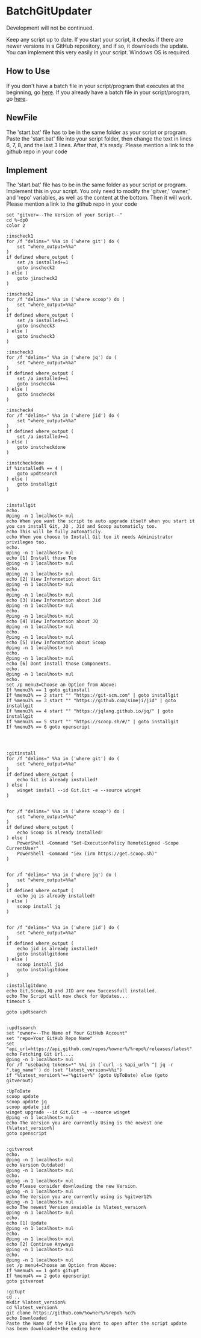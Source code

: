 # BatchGitUpdater

Development will not be continued.

Keep any script up to date.
If you start your script, it checks if there are newer versions in a GitHub repository, and if so, it downloads the update. You can implement this very easily in your script. Windows OS is required.

## How to Use
If you don't have a batch file in your script/program that executes at the beginning, go [here](https://github.com/PIRANY1/BatchGitUpdater#newfile).
If you already have a batch file in your script/program, go [here](https://github.com/PIRANY1/BatchGitUpdater#implement).

## NewFile 
The 'start.bat' file has to be in the same folder as your script or program. Paste the 'start.bat' file into your script folder, then change the text in lines 6, 7, 8, and the last 3 lines. After that, it's ready.
Please mention a link to the github repo in your code 

## Implement
The 'start.bat' file has to be in the same folder as your script or program. Implement this in your script. You only need to modify the 'gitver,' 'owner,' and 'repo' variables, as well as the content at the bottom. Then it will work.
Please mention a link to the github repo in your code 
```
set "gitver=--The Version of your Script--"
cd %~dp0
color 2

:inscheck1
for /f "delims=" %%a in ('where git') do (
    set "where_output=%%a"
)
if defined where_output (
    set /a installed+=1
    goto inscheck2
) else (
    goto jinscheck2
)

:inscheck2
for /f "delims=" %%a in ('where scoop') do (
    set "where_output=%%a"
)
if defined where_output (
    set /a installed+=1
    goto inscheck3
) else (
    goto inscheck3
)

:inscheck3
for /f "delims=" %%a in ('where jq') do (
    set "where_output=%%a"
)
if defined where_output (
    set /a installed+=1
    goto inscheck4
) else (
    goto inscheck4
)

:inscheck4
for /f "delims=" %%a in ('where jid') do (
    set "where_output=%%a"
)
if defined where_output (
    set /a installed+=1
) else (
    goto instcheckdone
)

:instcheckdone
if %installed% == 4 (
    goto updtsearch
) else (
    goto installgit
)


:installgit
echo.
@ping -n 1 localhost> nul
echo When you want the script to auto upgrade itself when you start it you can install Git, JQ , Jid and Scoop automaticly too.
echo This will be fully automaticly.
echo When you choose to Install Git too it needs Administrator privileges too.
echo.
@ping -n 1 localhost> nul
echo [1] Install those Too
@ping -n 1 localhost> nul
echo.
@ping -n 1 localhost> nul
echo [2] View Information about Git
@ping -n 1 localhost> nul
echo.
@ping -n 1 localhost> nul
echo [3] View Information about Jid
@ping -n 1 localhost> nul
echo.
@ping -n 1 localhost> nul
echo [4] View Information about JQ
@ping -n 1 localhost> nul
echo.
@ping -n 1 localhost> nul
echo [5] View Information about Scoop
@ping -n 1 localhost> nul
echo.
@ping -n 1 localhost> nul
echo [6] Dont install those Components.
echo.
@ping -n 1 localhost> nul
echo.
set /p menu3=Choose an Option from Above:
If %menu3% == 1 goto gitinstall
If %menu3% == 2 start "" "https://git-scm.com" | goto installgit
If %menu3% == 3 start "" "https://github.com/simeji/jid" | goto installgit
If %menu3% == 4 start "" "https://jqlang.github.io/jq/" | goto installgit
If %menu3% == 5 start "" "https://scoop.sh/#/" | goto installgit
If %menu3% == 6 goto openscript




:gitinstall
for /f "delims=" %%a in ('where git') do (
    set "where_output=%%a"
)
if defined where_output (
    echo Git is already installed!
) else (
    winget install --id Git.Git -e --source winget
)


for /f "delims=" %%a in ('where scoop') do (
    set "where_output=%%a"
)
if defined where_output (
    echo Scoop is already installed!
) else (
    PowerShell -Command "Set-ExecutionPolicy RemoteSigned -Scope CurrentUser"
    PowerShell -Command "iex (irm https://get.scoop.sh)"
)


for /f "delims=" %%a in ('where jq') do (
    set "where_output=%%a"
)
if defined where_output (
    echo jq is already installed!
) else (
    scoop install jq
)


for /f "delims=" %%a in ('where jid') do (
    set "where_output=%%a"
)
if defined where_output (
    echo jid is already installed!
    goto installgitdone
) else (
    scoop install jid
    goto installgitdone
)

:installgitdone
echo Git,Scoop,JQ and JID are now Successfull installed.
echo The Script will now check for Updates...
timeout 5

goto updtsearch


:updtsearch
set "owner=--The Name of Your GitHub Account"
set "repo=Your GitHub Repo Name"
set "api_url=https://api.github.com/repos/%owner%/%repo%/releases/latest"
echo Fetching Git Url....
@ping -n 1 localhost> nul
for /f "usebackq tokens=*" %%i in (`curl -s %api_url% ^| jq -r ".tag_name"`) do (set "latest_version=%%i")
if "%latest_version%"=="%gitver%" (goto UpToDate) else (goto gitverout)

:UpToDate
scoop update
scoop update jq
scoop update jid
winget upgrade --id Git.Git -e --source winget
@ping -n 1 localhost> nul
echo The Version you are currently Using is the newest one (%latest_version%)
goto openscript


:gitverout
echo.
@ping -n 1 localhost> nul
echo Version Outdated!
@ping -n 1 localhost> nul
echo.
@ping -n 1 localhost> nul
echo Please consider downloading the new Version. 
@ping -n 1 localhost> nul
echo The Version you are currently using is %gitver12%
@ping -n 1 localhost> nul 
echo The newest Version avaiable is %latest_version%
@ping -n 1 localhost> nul
echo.
echo [1] Update
@ping -n 1 localhost> nul
echo.
@ping -n 1 localhost> nul
echo [2] Continue Anyways
@ping -n 1 localhost> nul
echo.
@ping -n 1 localhost> nul
set /p menu4=Choose an Option from Above:
If %menu4% == 1 goto gitupt
If %menu4% == 2 goto openscript
goto gitverout

:gitupt
cd ..
mkdir %latest_version%
cd %latest_version%
git clone https://github.com/%owner%/%repo% %cd%
echo Downloaded
Paste the Name Of the File you Want to open after the script update has been downloaded+the ending here 
```
